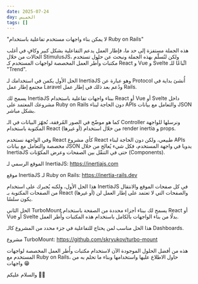 ```yaml
---
date: 2025-07-24
day: الخميس
tags: []
---
```


"لا يمكن بناء واجهات مستخدم تفاعلية باستخدام Ruby on Rails"

هذه الجملة مستفزة إلى حد ما، فإطار العمل يدعم التفاعلية بشكل كبير وكافٍ في أغلب الحالات من خلال StimulusJS، ولكن لنُسلّم بهذه الجملة ونبحث عن حلول تستخدم مكتبات وأُطر العمل المخصصة لواجهات المستخدم كـ React و Vue و Svelte اتِّباعًا للـ "Trend".

الحل الأول يكمن في استخدامك لـ InertiaJS وهو عبارة عن Protocol أُنشئ بداية في مجتمع إطار عمل Laravel ودُعم بعد ذلك في إطار عمل Rails.

يسمح لك InertiaJS ببناء واجهات تفاعلية باستخدام React أو Vue أو Svelte داخل مشروعك المعتمد على Ruby on Rails دون الحاجة لبناء APIs والتعامل مع بيانات JSON بشكل مباشر.

كما هو موضّح في الصور المُرفقة، نُجهّز البيانات في الـ Controller ونرسلها للواجهة المكتوبة باستخدام React (أو غيرها) من خلال استخدام render inertia و props.

وفي الواجهة نستخدم React كأي مشروع React طبيعي، ولكن دون الحاجة لبناء APIs مخصصة والتعامل مع بيانات JSON يدويا في واجهة المستخدم، فكل شيء يُعالج من خلال InertiaJS حتى في التنقّل بين الصفحات وعرض المكوّنات (Components).

الموقع الرسمي لـ InertiaJS:
https://inertiajs.com

موقع InertiaJS لـ Ruby on Rails:
https://inertia-rails.dev

هذا الحل الأول، ولكنه يُجبرك على استخدام InertiaJS في كل صفحات الموقع والانتقال من الصفحات المكتوبة بـ React (أو غيرها) والصفحات التي لا تعتمد على إطار العمل لن يكون سلسًا.

الحل الثاني TurboMount يسمح لك ببناء أجزاء محددة من الصفحة باستخدام React أو Vue أو Svelte بدلًا من بناء الواجهات بالكامل باستخدام هذه المكتبات وأُطر العمل.

هذا الحل مناسب لمن يحتاج للتفاعلية في جزء محدد من المشروع كالـ Dashboards.

مشروع TurboMount:
https://github.com/skryukov/turbo-mount

هذه من أفضل الحلول الموجودة الآن لاستخدام مكتبات وأُطر العمل المخصصة لواجهات المستخدم مع Ruby on Rails، حاول الاطلاع عليها واستخدامها وبناء ما تحلم به من واجهات 😁

والسلام عليكم 👋🏻
